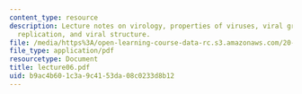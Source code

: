 ```yaml
---
content_type: resource
description: Lecture notes on virology, properties of viruses, viral growth, viral
  replication, and viral structure.
file: /media/https%3A/open-learning-course-data-rc.s3.amazonaws.com/20-106j-systems-microbiology-fall-2006/b9ac4b601c3a9c4153da08c0233d8b12_lecture06.pdf
file_type: application/pdf
resourcetype: Document
title: lecture06.pdf
uid: b9ac4b60-1c3a-9c41-53da-08c0233d8b12
---
```

